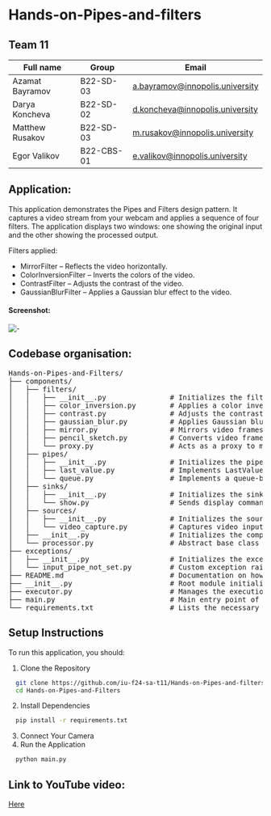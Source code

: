 # Hands-on-Pipes-and-filters

## Team 11
| Full name       | Group     | Email                           |
|-----------------|-----------|---------------------------------|
| Azamat Bayramov | B22-SD-03 | a.bayramov@innopolis.university |
| Darya Koncheva  | B22-SD-02 | d.koncheva@innopolis.university |
| Matthew Rusakov | B22-SD-03 | m.rusakov@innopolis.university  |
| Egor Valikov    | B22-CBS-01| e.valikov@innopolis.university  |

## Application:

This application demonstrates the Pipes and Filters design pattern. It captures a video stream from your webcam and applies a sequence of four filters. The application displays two windows: one showing the original input and the other showing the processed output.

Filters applied:
- MirrorFilter – Reflects the video horizontally.
- ColorInversionFilter – Inverts the colors of the video.
- ContrastFilter – Adjusts the contrast of the video.
- GaussianBlurFilter – Applies a Gaussian blur effect to the video.

#### Screenshot:
![-](https://github.com/user-attachments/assets/841bfe1c-9000-4426-82d6-dbc3d1cfce1d)


## Codebase organisation:
<pre>
Hands-on-Pipes-and-Filters/
├── components/
│   ├── filters/
│   │   ├── __init__.py               # Initializes the filters module, making filter classes accessible, defines the abstract `Filter` class
│   │   ├── color_inversion.py        # Applies a color inversion filter to a video stream
│   │   ├── contrast.py               # Adjusts the contrast of frames in a video stream
│   │   ├── gaussian_blur.py          # Applies Gaussian blur to video frames for smoothing
│   │   ├── mirror.py                 # Mirrors video frames horizontally
│   │   ├── pencil_sketch.py          # Converts video frames into a pencil sketch effect
│   │   └── proxy.py                  # Acts as a proxy to manage filters
│   ├── pipes/
│   │   ├── __init__.py               # Initializes the pipes module and defines an abstract Pipe class for handling the put and get operations in the pipeline
│   │   ├── last_value.py             # Implements LastValuePipe, an abstract pipe that holds and returns the last processed value
│   │   └── queue.py                  # Implements a queue-based pipeline that stores processed frames in a queue
│   ├── sinks/
│   │   ├── __init__.py               # Initializes the sinks module, defines the abstract Sink class
│   │   └── show.py                   # Sends display commands to the main thread for rendering video frames on the screen
│   ├── sources/
│   │   ├── __init__.py               # Initializes the sources module, defines the abstract base class `Source`
│   │   └── video_capture.py          # Captures video input from a camera
│   ├── __init__.py                   # Initializes the components module
│   └── processor.py                  # Abstract base class for processing components; defines the structure for data handling and threading control
├── exceptions/
│   ├── __init__.py                   # Initializes the exceptions module, contains the abstract Source class, inheriting from Processor
│   └── input_pipe_not_set.py         # Custom exception raised when an input pipe is not configured
├── README.md                         # Documentation on how to set up and run the project
├── __init__.py                       # Root module initialization file
├── executor.py                       # Manages the execution and orchestration of filters, pipes, and sinks
├── main.py                           # Main entry point of the application; initializes components and starts the video processing
└── requirements.txt                  # Lists the necessary dependencies and Python packages to install
</pre>

## Setup Instructions 
To run this application, you should:
1. Clone the Repository
```bash
  git clone https://github.com/iu-f24-sa-t11/Hands-on-Pipes-and-filters.git
  cd Hands-on-Pipes-and-Filters
```
2. Install Dependencies
```bash
  pip install -r requirements.txt
```
3. Connect Your Camera
4. Run the Application
```bash
  python main.py
```

## Link to YouTube video:
[Here](https://youtu.be/13WoVu_w4Mc)

